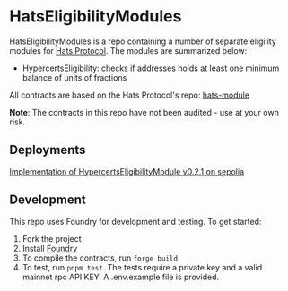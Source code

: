 # HatsEligibilityModules

HatsEligibilityModules is a repo containing a number of separate eligility modules for [Hats Protocol](https://github.com/hats-protocol/hats-protocol). The modules are summarized below:

- HypercertsEligibility: checks if addresses holds at least one minimum balance of units of fractions

All contracts are based on the Hats Protocol's repo: [hats-module](https://github.com/Hats-Protocol/hats-module)

**Note**: The contracts in this repo have not been audited - use at your own risk.

## Deployments

[Implementation of HypercertsEligibilityModule v0.2.1 on sepolia](https://sepolia.etherscan.io/address/0x61ad280d6df95effd7fba439b547252f8e35b8c9)

## Development

This repo uses Foundry for development and testing. To get started:

1. Fork the project
2. Install [Foundry](https://book.getfoundry.sh/getting-started/installation)
3. To compile the contracts, run `forge build`
4. To test, run `pnpm test`. The tests require a private key and a valid mainnet rpc API KEY. A .env.example file is
   provided.

